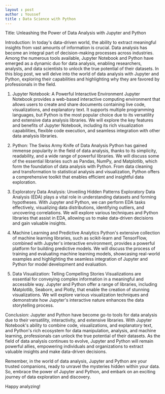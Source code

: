 ```yaml
---
layout : post
author : Youssef
title : Data Science with Python
---
```


Title: Unleashing the Power of Data Analysis with Jupyter and Python

Introduction:
In today's data-driven world, the ability to extract meaningful insights from vast amounts of information is crucial. Data analysis has become an integral part of decision-making processes across industries. Among the numerous tools available, Jupyter Notebook and Python have emerged as a dynamic duo for data analysis, enabling researchers, analysts, and data scientists to unlock the true potential of their datasets. In this blog post, we will delve into the world of data analysis with Jupyter and Python, exploring their capabilities and highlighting why they are favored by professionals in the field.

1. Jupyter Notebook: A Powerful Interactive Environment
Jupyter Notebook provides a web-based interactive computing environment that allows users to create and share documents containing live code, visualizations, and explanatory text. It supports multiple programming languages, but Python is the most popular choice due to its versatility and extensive data analysis libraries. We will explore the key features and benefits of Jupyter Notebook, including its rich visualization capabilities, flexible code execution, and seamless integration with other data analysis libraries.

2. Python: The Swiss Army Knife of Data Analysis
Python has gained immense popularity in the field of data analysis, thanks to its simplicity, readability, and a wide range of powerful libraries. We will discuss some of the essential libraries such as Pandas, NumPy, and Matplotlib, which form the foundation of data analysis with Python. From data cleaning and transformation to statistical analysis and visualization, Python offers a comprehensive toolkit that enables efficient and insightful data exploration.

3. Exploratory Data Analysis: Unveiling Hidden Patterns
Exploratory Data Analysis (EDA) plays a vital role in understanding datasets and forming hypotheses. With Jupyter and Python, we can perform EDA tasks effectively, visualizing data distributions, identifying outliers, and uncovering correlations. We will explore various techniques and Python libraries that assist in EDA, allowing us to make data-driven decisions and gain valuable insights.

4. Machine Learning and Predictive Analytics
Python's extensive collection of machine learning libraries, such as scikit-learn and TensorFlow, combined with Jupyter's interactive environment, provides a powerful platform for building predictive models. We will discuss the process of training and evaluating machine learning models, showcasing real-world examples and highlighting the seamless integration of Jupyter and Python for model development and evaluation.

5. Data Visualization: Telling Compelling Stories
Visualizations are essential for conveying complex information in a meaningful and accessible way. Jupyter and Python offer a range of libraries, including Matplotlib, Seaborn, and Plotly, that enable the creation of stunning visualizations. We will explore various visualization techniques and demonstrate how Jupyter's interactive nature enhances the data storytelling process.

Conclusion:
Jupyter and Python have become go-to tools for data analysis due to their versatility, interactivity, and extensive libraries. With Jupyter Notebook's ability to combine code, visualizations, and explanatory text, and Python's rich ecosystem for data manipulation, analysis, and machine learning, professionals can unlock the true potential of their datasets. As the field of data analysis continues to evolve, Jupyter and Python will remain powerful allies, empowering individuals and organizations to extract valuable insights and make data-driven decisions.

Remember, in the world of data analysis, Jupyter and Python are your trusted companions, ready to unravel the mysteries hidden within your data. So, embrace the power of Jupyter and Python, and embark on an exciting journey of data exploration and discovery.

Happy analyzing!
